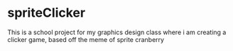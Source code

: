 # spriteClicker
This is a school project for my graphics design class where i am creating a clicker game, based off the meme of sprite cranberry
